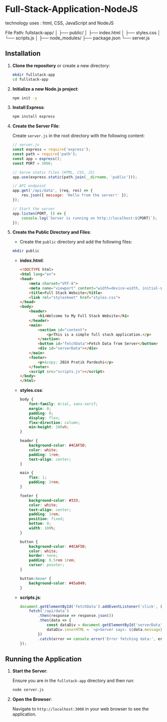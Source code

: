 # Full-Stack-Application-NodeJS
technology uses : html, CSS, JavaScript and NodeJS


File Path:
fullstack-app/
│
├── public/
│ ├── index.html
│ ├── styles.css
│ └── scripts.js
│
├── node_modules/
├── package.json
└── server.js


## Installation

1. **Clone the repository** or create a new directory:

    ```bash
    mkdir fullstack-app
    cd fullstack-app
    ```

2. **Initialize a new Node.js project**:

    ```bash
    npm init -y
    ```

3. **Install Express**:

    ```bash
    npm install express
    ```

4. **Create the Server File**:

    Create `server.js` in the root directory with the following content:

    ```javascript
    // server.js
    const express = require('express');
    const path = require('path');
    const app = express();
    const PORT = 3000;

    // Serve static files (HTML, CSS, JS)
    app.use(express.static(path.join(__dirname, 'public')));

    // API endpoint
    app.get('/api/data', (req, res) => {
        res.json({ message: 'Hello from the server!' });
    });

    // Start the server
    app.listen(PORT, () => {
        console.log(`Server is running on http://localhost:${PORT}`);
    });
    ```

5. **Create the Public Directory and Files**:

    - Create the `public` directory and add the following files:

    ```bash
    mkdir public
    ```

    - **index.html**:

        ```html
        <!DOCTYPE html>
        <html lang="en">
        <head>
            <meta charset="UTF-8">
            <meta name="viewport" content="width=device-width, initial-scale=1.0">
            <title>Full Stack Website</title>
            <link rel="stylesheet" href="styles.css">
        </head>
        <body>
            <header>
                <h1>Welcome to My Full Stack Website</h1>
            </header>
            <main>
                <section id="content">
                    <p>This is a simple full stack application.</p>
                </section>
                <button id="fetchData">Fetch Data from Server</button>
                <div id="serverData"></div>
            </main>
            <footer>
                <p>&copy; 2024 Pratik Pardeshi</p>
            </footer>
            <script src="scripts.js"></script>
        </body>
        </html>
        ```

    - **styles.css**:

        ```css
        body {
            font-family: Arial, sans-serif;
            margin: 0;
            padding: 0;
            display: flex;
            flex-direction: column;
            min-height: 100vh;
        }

        header {
            background-color: #4CAF50;
            color: white;
            padding: 1rem;
            text-align: center;
        }

        main {
            flex: 1;
            padding: 2rem;
        }

        footer {
            background-color: #333;
            color: white;
            text-align: center;
            padding: 1rem;
            position: fixed;
            bottom: 0;
            width: 100%;
        }

        button {
            background-color: #4CAF50;
            color: white;
            border: none;
            padding: 0.5rem 1rem;
            cursor: pointer;
        }

        button:hover {
            background-color: #45a049;
        }
        ```

    - **scripts.js**:

        ```javascript
        document.getElementById('fetchData').addEventListener('click', () => {
            fetch('/api/data')
                .then(response => response.json())
                .then(data => {
                    const dataDiv = document.getElementById('serverData');
                    dataDiv.innerHTML = `<p>Server says: ${data.message}</p>`;
                })
                .catch(error => console.error('Error fetching data:', error));
        });
        ```

## Running the Application

1. **Start the Server**:

    Ensure you are in the `fullstack-app` directory and then run:

    ```bash
    node server.js
    ```

2. **Open the Browser**:

    Navigate to `http://localhost:3000` in your web browser to see the application.


